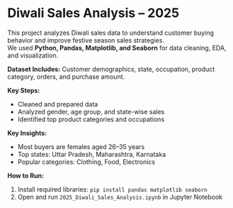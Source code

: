 # Diwali Sales Analysis – 2025

This project analyzes Diwali sales data to understand customer buying behavior and improve festive season sales strategies.  
We used **Python, Pandas, Matplotlib, and Seaborn** for data cleaning, EDA, and visualization.

**Dataset Includes:** Customer demographics, state, occupation, product category, orders, and purchase amount.

**Key Steps:**
- Cleaned and prepared data
- Analyzed gender, age group, and state-wise sales
- Identified top product categories and occupations

**Key Insights:**
- Most buyers are females aged 26–35 years
- Top states: Uttar Pradesh, Maharashtra, Karnataka
- Popular categories: Clothing, Food, Electronics

**How to Run:**
1. Install required libraries: `pip install pandas matplotlib seaborn`
2. Open and run `2025_Diwali_Sales_Analysis.ipynb` in Jupyter Notebook
